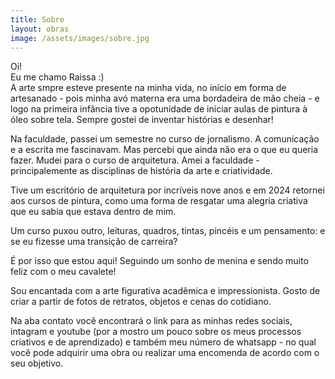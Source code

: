 ```yaml
---
title: Sobre
layout: obras
image: /assets/images/sobre.jpg
---
```


Oi!  
Eu me chamo Raissa :)  
A arte smpre esteve presente na minha vida, no início em forma de artesanado - pois minha avó materna era uma bordadeira de mão cheia - e logo na primeira infância tive a opotunidade de iniciar aulas de pintura à óleo sobre tela. Sempre gostei de inventar histórias e desenhar!

Na faculdade, passei um semestre no curso de jornalismo. A comunicação e a escrita me fascinavam. Mas percebi que ainda não era o que eu queria fazer. Mudei para o curso de arquitetura. Amei a faculdade - principalemente as disciplinas de história da arte e criatividade.

Tive um escritório de arquitetura por incríveis nove anos e em 2024 retornei aos cursos de pintura, como uma forma de resgatar uma alegria criativa que eu sabia que estava dentro de mim.

Um curso puxou outro, leituras, quadros, tintas, pincéis e um pensamento: e se eu fizesse uma transição de carreira?

É por isso que estou aqui! Seguindo um sonho de menina e sendo muito feliz com o meu cavalete!

Sou encantada com a arte figurativa acadêmica e impressionista. Gosto de criar a partir de fotos de retratos, objetos e cenas do cotidiano.

Na aba contato você encontrará o link para as minhas redes sociais, intagram e youtube (por a mostro um pouco sobre os meus processos criativos e de aprendizado) e também meu número de whatsapp - no qual você pode adquirir uma obra ou realizar uma encomenda de acordo com o seu objetivo.
